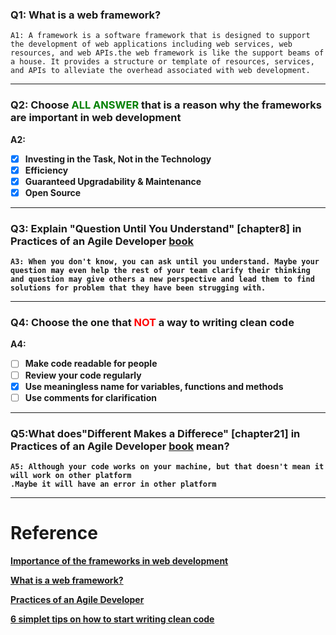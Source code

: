 ### Q1: What is a web framework?
```
A1: A framework is a software framework that is designed to support the development of web applications including web services, web resources, and web APIs.the web framework is like the support beams of a house. It provides a structure or template of resources, services, and APIs to alleviate the overhead associated with web development.
```
---

### Q2:  Choose  <strong><span style="color:green">ALL ANSWER</span><strong> that is a reason why the frameworks are important in web development

A2:
 * [X] Investing in the Task, Not in the Technology
 * [X] Efficiency
 * [X] Guaranteed Upgradability & Maintenance
 * [X]  Open Source

---

### Q3: Explain "Question Until You Understand" [chapter8] in Practices of an Agile Developer  <a href="https://github.com/mart0/Useful-materials---books-presentations-ant-etc./raw/master/Others/Practices%20of%20an%20Agile%20Developer.pdf" title="Practices of an Agile Developer, on Github">book</a> 
```
A3: When you don't know, you can ask until you understand. Maybe your question may even help the rest of your team clarify their thinking and question may give others a new perspective and lead them to find solutions for problem that they have been strugging with.
```
---

### Q4: Choose the one that  <strong><span style="color:red">NOT</span><strong> a way to writing clean code

A4:
* [ ] Make code readable for people
* [ ] Review your code regularly
* [X] Use meaningless name for variables, functions and methods
* [ ] Use comments for clarification

---
### Q5:What does"Different Makes a Differece" [chapter21] in Practices of an Agile Developer  <a href="https://github.com/mart0/Useful-materials---books-presentations-ant-etc./raw/master/Others/Practices%20of%20an%20Agile%20Developer.pdf" title="Practices of an Agile Developer, on Github">book</a>  mean?

```
A5: Although your code works on your machine, but that doesn't mean it will work on other platform
.Maybe it will have an error in other platform
```

---

Reference
===

[Importance of the frameworks in web development](https://www.xcelance.com/importance-frameworks-web-development/)

[What is a web framework?](https://en.wikipedia.org/wiki/Web_framework)

  <a href="https://github.com/mart0/Useful-materials---books-presentations-ant-etc./raw/master/Others/Practices%20of%20an%20Agile%20Developer.pdf" title="Practices of an Agile Developer, on Github">Practices of an Agile Developer</a>

  [6 simplet tips on how to start writing clean code](http://blog.alexdevero.com/6-simple-tips-writing-clean-code/)
